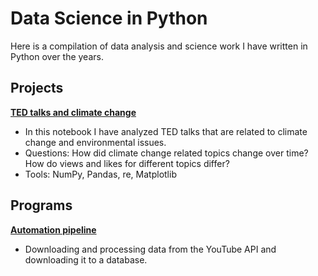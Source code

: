# Data Science in Python

Here is a compilation of data analysis and science work I have written in Python over the years.

## Projects

**[TED talks and climate change](https://github.com/Dince-afk/Data-Analysis-Science-Python/blob/da9e3f2cd6b1a5e425515e735d2a04a7f6f28005/Projects/ted_talks_climate.ipynb)**

- In this notebook I have analyzed TED talks that are related to climate change and environmental issues. 
- Questions: How did climate change related topics change over time? How do views and likes for different topics differ? 
- Tools: NumPy, Pandas, re, Matplotlib

## Programs

**[Automation pipeline](https://github.com/Dince-afk/Data_Science/blob/main/1.%20Projects%20and%20Showcases/youtube_api_db.ipynb)**
- Downloading and processing data from the YouTube API and downloading it to a database.

